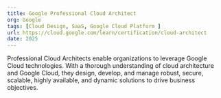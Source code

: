 ```yaml
---
title: Google Professional Cloud Architect
org: Google
tags: [Cloud Design, SaaS, Google Cloud Platform ]
url: https://cloud.google.com/learn/certification/cloud-architect
date: 2025
---
```


Professional Cloud Architects enable organizations to leverage Google Cloud technologies. With a thorough understanding of cloud architecture and Google Cloud, they design, develop, and manage robust, secure, scalable, highly available, and dynamic solutions to drive business objectives.